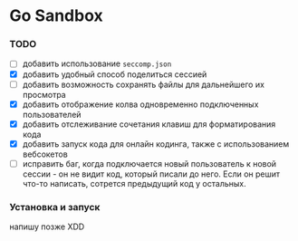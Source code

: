 # Go Sandbox

### TODO

- [ ] добавить использование `seccomp.json`
- [x] добавить удобный способ поделиться сессией
- [ ] добавить возможность сохранять файлы для дальнейшего их просмотра
- [x] добавить отображение колва одновременно подключенных пользователей
- [x] добавить отслеживание сочетания клавиш для форматирования кода 
- [x] добавить запуск кода для онлайн кодинга, также с использованием вебсокетов
- [ ] исправить баг, когда подключается новый пользователь к новой сессии - он не видит код, который писали до него. Если он решит что-то написать, сотрется предыдущий код у остальных. 

### Установка и запуск

напишу позже XDD
